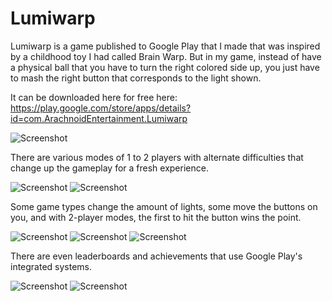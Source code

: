 # Lumiwarp
Lumiwarp is a game published to Google Play that I made that was inspired by a childhood toy I had called Brain Warp. But in my game, instead of have a physical ball that you have to turn the right colored side up, you just have to mash the right button that corresponds to the light shown.

It can be downloaded here for free here:
https://play.google.com/store/apps/details?id=com.ArachnoidEntertainment.Lumiwarp

![Screenshot](Screenshot1.png) 

There are various modes of 1 to 2 players with alternate difficulties that change up the gameplay for a fresh experience.

![Screenshot](Screenshot2.png) ![Screenshot](Screenshot3.png)

Some game types change the amount of lights, some move the buttons on you, and with 2-player modes, the first to hit the button wins the point.

![Screenshot](Screenshot4.png) ![Screenshot](Screenshot5.png) ![Screenshot](Screenshot8.png) 

There are even leaderboards and achievements that use Google Play's integrated systems.

![Screenshot](Screenshot6.png) ![Screenshot](Screenshot7.png)

